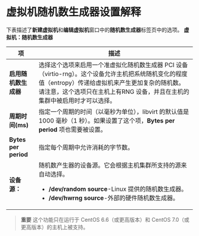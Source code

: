 # 虚拟机随机数生成器设置解释

下表描述了**新建虚拟机**和**编辑虚拟机**窗口中的**随机数生成器**标签页中的选项。
**虚拟机：随机数生成器**

| **项** | **描述** |
| ------ | -------- |
| **启用随机数生成器** | 选择这个选项来启用一个准虚拟化随机数生成器 PCI 设备（virtio-rng）。这个设备允许主机把系统随机变化的程度值（entropy）传递给虚拟机来产生更加复杂的随机数。请注意，这个选项只在主机上有RNG 设备，并且在主机的集群中被启用时才可以选择。 |
| **周期时间(ms)** | 指定一个周期的时间（以毫秒为单位），libvirt 的默认值是 1000 毫秒（1 秒）。如果设置了这个项，**Bytes per period** 项也需要被设置。 |
| **Bytes per period** | 指定每个周期中允许消耗的字节数。 |
| **设备源：** | 随机数产生器的设备源。它会根据主机集群所支持的源来自动选择。<ul><li>**/dev/random source**-Linux 提供的随机数生成器。</li><li>**/dev/hwrng source**-外部的硬件随机数生成器。</li></ul> |

> **重要**
> 这个功能只在运行于 CentOS 6.6（或更高版本）和 CentOS 7.0（或更高版本）的主机上被支持。
